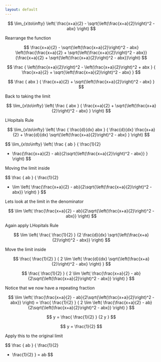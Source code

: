```yaml
---
layout: default
---
```



$$
\lim_{x\to\infty} \left( \frac{x+a}{2} - \sqrt{\left(\frac{x+a}{2}\right)^2 - abx} \right)
$$


Rearrange the function


$$
\frac{x+a}{2} - \sqrt{\left(\frac{x+a}{2}\right)^2 - abx} 
\left(\frac{\frac{x+a}{2} + \sqrt{\left(\frac{x+a}{2}\right)^2 - abx}}{\frac{x+a}{2} + \sqrt{\left(\frac{x+a}{2}\right)^2 - abx}}\right)
$$



$$
\frac
{ \left(\frac{x+a}{2}\right)^2 - \left(\frac{x+a}{2}\right)^2 + abx }
{ \frac{x+a}{2} + \sqrt{\left(\frac{x+a}{2}\right)^2 - abx} }
$$




$$
\frac
{ abx }
{ \frac{x+a}{2} + \sqrt{\left(\frac{x+a}{2}\right)^2 - abx} }
$$


Back to taking the limit


$$
\lim_{x\to\infty} \left(
\frac
{ abx }
{ \frac{x+a}{2} + \sqrt{\left(\frac{x+a}{2}\right)^2 - abx} }
\right)
$$


LHopitals Rule


$$
\lim_{x\to\infty} \left(
\frac
{ \frac{d}{dx} abx }
{ \frac{d}{dx} \frac{x+a}{2} + \frac{d}{dx} \sqrt{\left(\frac{x+a}{2}\right)^2 - abx} }
\right)
$$



$$
\lim_{x\to\infty} \left(
\frac
{ ab }
{ \frac{1}{2} 
+ \frac{\frac{x+a}{2} - ab}{2\sqrt{\left(\frac{x+a}{2}\right)^2 - abx}} }
\right)
$$


Moving the limit inside


$$
\frac
{ ab }
{ 
\frac{1}{2} 
+ \lim \left( \frac{\frac{x+a}{2} - ab}{2\sqrt{\left(\frac{x+a}{2}\right)^2 - abx}} \right) 
}
$$


Lets look at the limit in the denominator


$$
\lim \left( \frac{\frac{x+a}{2} - ab}{2\sqrt{\left(\frac{x+a}{2}\right)^2 - abx}} \right) 
$$


Again apply LHopitals Rule


$$
\lim \left( 
\frac{ \frac{1}{2} }
{2 \frac{d}{dx} \sqrt{\left(\frac{x+a}{2}\right)^2 - abx}} 
\right) 
$$


Move the limit inside


$$
\frac{ \frac{1}{2} }
{
2 \lim \left( \frac{d}{dx} \sqrt{\left(\frac{x+a}{2}\right)^2 - abx} \right) 
} 
$$



$$
\frac{ \frac{1}{2} }
{
2 \lim \left( \frac{\frac{x+a}{2} - ab}{2\sqrt{\left(\frac{x+a}{2}\right)^2 - abx}} \right) 
} 
$$


Notice that we now have a repeating fraction


$$
\lim \left( \frac{\frac{x+a}{2} - ab}{2\sqrt{\left(\frac{x+a}{2}\right)^2 - abx}} \right) =
\frac{ \frac{1}{2} }
{
2 \lim \left( \frac{\frac{x+a}{2} - ab}{2\sqrt{\left(\frac{x+a}{2}\right)^2 - abx}} \right) 
} 
$$



$$
y =
\frac{ \frac{1}{2} }
{2 y } 
$$



$$
y = \frac{1}{2} 
$$


Apply this to the original limit


$$
\frac
{ ab }
{ 
\frac{1}{2} 
+ \frac{1}{2} } = ab
$$

